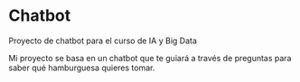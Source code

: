 # Chatbot
Proyecto de chatbot para el curso de IA y Big Data

Mi proyecto se basa en un chatbot que te guiará a través de preguntas para saber qué hamburguesa quieres tomar.
